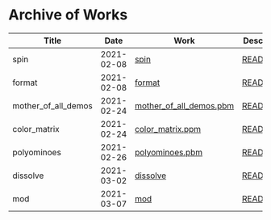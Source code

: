 # Archive of Works

| Title | Date | Work | Description |
|-------|------|------|-------------|
| spin | 2021-02-08 | [spin](spin) | [README.md](spin/README.md) |
| format | 2021-02-08 | [format](format) | [README.md](format/README.md) |
| mother_of_all_demos | 2021-02-24 | [mother_of_all_demos.pbm](bitmap/mother_of_all_demos.pbm) | [README.md](bitmap/README.md) |
| color_matrix | 2021-02-24 | [color_matrix.ppm](bitmap/color_matrix.ppm) | [README.md](bitmap/README.md) |
| polyominoes | 2021-02-26 | [polyominoes.pbm](bitmap/polyominoes.pbm) | [README.md](bitmap/README.md) |
| dissolve | 2021-03-02 | [dissolve](bitmap/dissolve) | [README.md](bitmap/dissolve/README.md) |
| mod | 2021-03-07 | [mod](bitmap/mod) | [README.md](bitmap/mod/README.md) |
